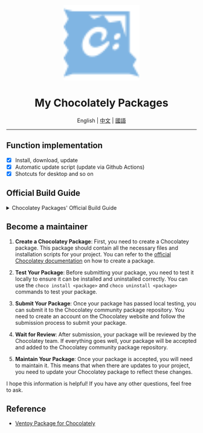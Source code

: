 ﻿<div align = center>

<img src="./.assets/chocolatey-color.svg" height="200" alt="banner">

<h1>My Chocolately Packages</h1>

English | [中文](./ReadMe.zh_cn.md) | [國語](./ReadMe.zh_tw.md)

---

</div>

## Function implementation

- [x] Install, download, update
- [x] Automatic update script (update via Github Actions)
- [x] Shotcuts for desktop and so on

## Official Build Guide

<details>
<summary>Chocolatey Packages' Official Build Guide</summary>

## How to create packages?

If you are submitting packages to the community feed (https://community.chocolatey.org)
always try to ensure you have read, understood and adhere to the create
packages wiki link above.

- [Official Docs](https://docs.chocolatey.org/en-us/create/create-packages)

## Automatic Packaging Updates?

Consider making this package an automatic package, for the best
maintainability over time. Read up at https://docs.chocolatey.org/en-us/create/automatic-packages

## Shim Generation

Any executables you include in the package or download (but don't call
install against using the built-in functions) will be automatically shimmed.

This means those executables will automatically be included on the path.
Shim generation runs whether the package is self-contained or uses automation
scripts.

By default, these are considered console applications.

If the application is a GUI, you should create an empty file next to the exe
named 'name.exe.gui' e.g. 'bob.exe' would need a file named 'bob.exe.gui'.
See https://docs.chocolatey.org/en-us/create/create-packages#how-do-i-set-up-shims-for-applications-that-have-a-gui

If you want to ignore the executable, create an empty file next to the exe
named 'name.exe.ignore' e.g. 'bob.exe' would need a file named
'bob.exe.ignore'.
See https://docs.chocolatey.org/en-us/create/create-packages#how-do-i-exclude-executables-from-getting-shims

## Self-Contained?

If you have a self-contained package, you can remove the automation scripts
entirely and just include the executables, they will automatically get shimmed,
which puts them on the path. Ensure you have the legal right to distribute
the application though. See https://docs.chocolatey.org/en-us/information/legal.

You should read up on the Shim Generation section to familiarize yourself
on what to do with GUI applications and/or ignoring shims.

## Automation Scripts

You have a powerful use of Chocolatey, as you are using PowerShell. So you
can do just about anything you need. Choco has some very handy built-in
functions that you can use, these are sometimes called the helpers.

### Built-In Functions

https://docs.chocolatey.org/en-us/create/functions

A note about a couple:

- Get-ToolsLocation - used to get you the 'tools' root, which by default is set to 'c:\tools', not the chocolateyInstall bin folder - see https://docs.chocolatey.org/en-us/create/functions/get-toolslocation
- Install-BinFile - used for non-exe files - executables are automatically shimmed... - see https://docs.chocolatey.org/en-us/create/functions/install-binfile
- Uninstall-BinFile - used for non-exe files - executables are automatically shimmed - see https://docs.chocolatey.org/en-us/create/functions/uninstall-binfile

### Getting package specific information

Use the package parameters pattern - see https://docs.chocolatey.org/en-us/guides/create/parse-packageparameters-argument

### Need to mount an ISO?

https://docs.chocolatey.org/en-us/guides/create/mount-an-iso-in-chocolatey-package

### Environment Variables

Chocolatey makes a number of environment variables available (You can access any of these with $env:TheVariableNameBelow):

- TEMP/TMP - Overridden to the CacheLocation, but may be the same as the original TEMP folder
- ChocolateyInstall - Top level folder where Chocolatey is installed
- ChocolateyPackageName - The name of the package, equivalent to the `<id />` field in the nuspec
- ChocolateyPackageTitle - The title of the package, equivalent to the `<title />` field in the nuspec
- ChocolateyPackageVersion - The normalized version of the package, equivalent to a normalized edition of the `<version />` field in the nuspec
- ChocolateyPackageFolder - The top level location of the package folder - the folder where Chocolatey has downloaded and extracted the NuGet package, typically `C:\ProgramData\chocolatey\lib\packageName`.

#### Advanced Environment Variables

The following are more advanced settings:

- ChocolateyPackageParameters - Parameters to use with packaging, not the same as install arguments (which are passed directly to the native installer). Based on `--package-parameters`.
- CHOCOLATEY_VERSION - The version of Choco you normally see. Use if you are 'lighting' things up based on choco version. Otherwise take a dependency on the specific version you need.
- ChocolateyForceX86 = If available and set to 'true', then user has requested 32bit version. Automatically handled in built in Choco functions.
- OS_PLATFORM - Like Windows, macOS, Linux.
- OS_VERSION - The version of OS, like 10.0 something something for Windows.
- OS_NAME - The reported name of the OS.
- USER_NAME = The user name
- USER_DOMAIN = The user domain name (could also be local computer name)
- IS_PROCESSELEVATED = Is the process elevated?
- IS_SYSTEM = Is the user the system account?
- IS_REMOTEDESKTOP = Is the user in a terminal services session?
- ChocolateyToolsLocation - formerly 'ChocolateyBinRoot' ('ChocolateyBinRoot' will be removed with Chocolatey v2.0.0), this is where tools being installed outside of Chocolatey packaging will go.

#### Set By Options and Configuration

Some environment variables are set based on options that are passed, configuration and/or features that are turned on:

- ChocolateyEnvironmentDebug - Was `--debug` passed? If using the built-in PowerShell host, this is always true (but only logs debug messages to console if `--debug` was passed)
- ChocolateyEnvironmentVerbose - Was `--verbose` passed? If using the built-in PowerShell host, this is always true (but only logs verbose messages to console if `--verbose` was passed).
- ChocolateyExitOnRebootDetected - Are we exiting on a detected reboot? Set by ` --exit-when-reboot-detected` or the feature `exitOnRebootDetected`
- ChocolateyForce - Was `--force` passed?
- ChocolateyForceX86 - Was `-x86` passed?
- ChocolateyRequestTimeout - How long before a web request will time out. Set by config `webRequestTimeoutSeconds`
- ChocolateyResponseTimeout - How long to wait for a download to complete? Set by config `commandExecutionTimeoutSeconds`
- ChocolateyPowerShellHost - Are we using the built-in PowerShell host? Set by `--use-system-powershell` or the feature `powershellHost`

#### Business Edition Variables

- ChocolateyInstallArgumentsSensitive - Encrypted arguments passed from command line `--install-arguments-sensitive` that are not logged anywhere.
- ChocolateyPackageParametersSensitive - Package parameters passed from command line `--package-parameters-sensitive` that are not logged anywhere.
- ChocolateyLicensedVersion - What version is the licensed edition on?
- ChocolateyLicenseType - What edition / type of the licensed edition is installed?
- USER_CONTEXT - The original user context - different when self-service is used (Licensed)

#### Experimental Environment Variables

The following are experimental or use not recommended:

- OS_IS64BIT = This may not return correctly - it may depend on the process the app is running under
- CHOCOLATEY_VERSION_PRODUCT = the version of Choco that may match CHOCOLATEY_VERSION but may be different - based on git describe
- IS_ADMIN = Is the user an administrator? But doesn't tell you if the process is elevated.
- IS_REMOTE = Is the user in a remote session?

#### Not Useful Or Anti-Pattern If Used

- ChocolateyInstallOverride = Not for use in package automation scripts. Based on `--override-arguments` being passed.
- ChocolateyInstallArguments = The installer arguments meant for the native installer. You should use chocolateyPackageParameters instead. Based on `--install-arguments` being passed.
- ChocolateyIgnoreChecksums - Was `--ignore-checksums` passed or the feature `checksumFiles` turned off?
- ChocolateyAllowEmptyChecksums - Was `--allow-empty-checksums` passed or the feature `allowEmptyChecksums` turned on?
- ChocolateyAllowEmptyChecksumsSecure - Was `--allow-empty-checksums-secure` passed or the feature `allowEmptyChecksumsSecure` turned on?
- ChocolateyChecksum32 - Was `--download-checksum` passed?
- ChocolateyChecksumType32 - Was `--download-checksum-type` passed?
- ChocolateyChecksum64 - Was `--download-checksum-x64` passed?
- ChocolateyChecksumType64 - Was `--download-checksum-type-x64` passed?
- ChocolateyPackageExitCode - The exit code of the script that just ran - usually set by `Set-PowerShellExitCode`
- ChocolateyLastPathUpdate - Set by Chocolatey as part of install, but not used for anything in particular in packaging.
- ChocolateyProxyLocation - The explicit proxy location as set in the configuration `proxy`
- ChocolateyDownloadCache - Use available download cache? Set by `--skip-download-cache`, `--use-download-cache`, or feature `downloadCache`
- ChocolateyProxyBypassList - Explicitly set locations to ignore in configuration `proxyBypassList`
- ChocolateyProxyBypassOnLocal - Should the proxy bypass on local connections? Set based on configuration `proxyBypassOnLocal`
- http_proxy - Set by original `http_proxy` passthrough, or same as `ChocolateyProxyLocation` if explicitly set.
- https_proxy - Set by original `https_proxy` passthrough, or same as `ChocolateyProxyLocation` if explicitly set.
- no_proxy- Set by original `no_proxy` passthrough, or same as `ChocolateyProxyBypassList` if explicitly set.
</details>

## Become a maintainer

1. **Create a Chocolatey Package**: First, you need to create a Chocolatey package. This package should contain all the necessary files and installation scripts for your project. You can refer to the [official Chocolatey documentation](https://docs.chocolatey.org/en-us/create/create-packages/) on how to create a package.

2. **Test Your Package**: Before submitting your package, you need to test it locally to ensure it can be installed and uninstalled correctly. You can use the `choco install <package>` and `choco uninstall <package>` commands to test your package.

3. **Submit Your Package**: Once your package has passed local testing, you can submit it to the Chocolatey community package repository. You need to create an account on the Chocolatey website and follow the submission process to submit your package.

4. **Wait for Review**: After submission, your package will be reviewed by the Chocolatey team. If everything goes well, your package will be accepted and added to the Chocolatey community package repository.

5. **Maintain Your Package**: Once your package is accepted, you will need to maintain it. This means that when there are updates to your project, you need to update your Chocolatey package to reflect these changes.

I hope this information is helpful! If you have any other questions, feel free to ask.

## Reference

- [Ventoy Package for Chocolately](https://github.com/asheroto/ChocolateyPackages/tree/master/ventoy)
